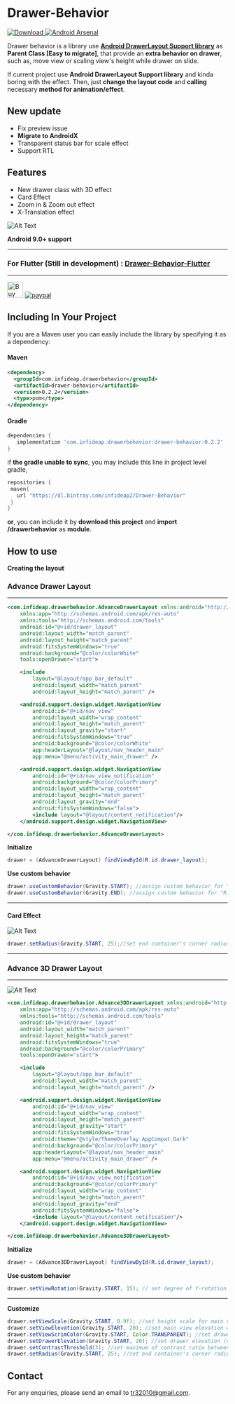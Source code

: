 # Drawer-Behavior
[ ![Download](https://api.bintray.com/packages/infideap2/Drawer-Behavior/Drawer-Behavior/images/download.svg) ](https://bintray.com/infideap2/Drawer-Behavior/Drawer-Behavior/_latestVersion)
[![Android Arsenal](https://img.shields.io/badge/Android%20Arsenal-Drawer--Behavior-brightgreen.svg?style=flat)](https://android-arsenal.com/details/1/6239)

Drawer behavior is a library use **[Android DrawerLayout Support library](https://developer.android.com/training/implementing-navigation/nav-drawer)** as **Parent Class [Easy to migrate]**, that provide an **extra behavior on drawer**, such as, move view or scaling view's height while drawer on slide. 

If current project use **Android DrawerLayout Support library** and kinda boring with the effect. Then, just **change the layout code** and **calling** necessary **method for animation/effect**.


## New update
 * Fix preview issue
 * **Migrate to AndroidX**
 * Transparent status bar for scale effect
 * Support RTL
 
## Features
 * New drawer class with 3D effect
 * Card Effect 
 * Zoom in & Zoom out effect
 * X-Translation effect
 
![Alt Text](https://raw.githubusercontent.com/shiburagi/Drawer-Behavior/preview/gif/preview1.gif)

**Android 9.0+ support**

---

### For **Flutter** (Still in development) : [Drawer-Behavior-Flutter](https://github.com/shiburagi/Drawer-Behavior-Flutter)

---

<a href='https://ko-fi.com/A0A0FB3V' target='_blank'><img height='36' style='border:0px;height:36px;' src='https://az743702.vo.msecnd.net/cdn/kofi4.png?v=0' border='0' alt='Buy Me a Coffee at ko-fi.com' /></a>
[![paypal](https://www.paypalobjects.com/en_US/i/btn/btn_donateCC_LG.gif)](https://www.paypal.com/cgi-bin/webscr?cmd=_s-xclick&hosted_button_id=D9JKYQL8452AL)

## Including In Your Project

If you are a Maven user you can easily include the library by specifying it as
a dependency:

#### Maven
``` xml
<dependency>
  <groupId>com.infideap.drawerbehavior</groupId>
  <artifactId>drawer-behavior</artifactId>
  <version>0.2.2</version>
  <type>pom</type>
</dependency>
```
#### Gradle
```groovy
dependencies {
   implementation 'com.infideap.drawerbehavior:drawer-behavior:0.2.2'
}
```

if **the gradle unable to sync**, you may include this line in project level gradle,
```groovy
repositories {
 maven{
   url "https://dl.bintray.com/infideap2/Drawer-Behavior"
 }
}
```

**or**,
you can include it by **download this project** and **import /drawerbehavior** as **module**.



## How to use
**Creating the layout**

### Advance Drawer Layout
---
```xml
<com.infideap.drawerbehavior.AdvanceDrawerLayout xmlns:android="http://schemas.android.com/apk/res/android"
    xmlns:app="http://schemas.android.com/apk/res-auto"
    xmlns:tools="http://schemas.android.com/tools"
    android:id="@+id/drawer_layout"
    android:layout_width="match_parent"
    android:layout_height="match_parent"
    android:fitsSystemWindows="true"
    android:background="@color/colorWhite"
    tools:openDrawer="start">

    <include
        layout="@layout/app_bar_default"
        android:layout_width="match_parent"
        android:layout_height="match_parent" />

    <android.support.design.widget.NavigationView
        android:id="@+id/nav_view"
        android:layout_width="wrap_content"
        android:layout_height="match_parent"
        android:layout_gravity="start"
        android:fitsSystemWindows="true"
        android:background="@color/colorWhite"
        app:headerLayout="@layout/nav_header_main"
        app:menu="@menu/activity_main_drawer" />

    <android.support.design.widget.NavigationView
        android:id="@+id/nav_view_notification"
        android:background="@color/colorPrimary"
        android:layout_width="wrap_content"
        android:layout_height="match_parent"
        android:layout_gravity="end"
        android:fitsSystemWindows="false">
        <include layout="@layout/content_notification"/>
    </android.support.design.widget.NavigationView>

</com.infideap.drawerbehavior.AdvanceDrawerLayout>
```

**Initialize**
```java
drawer = (AdvanceDrawerLayout) findViewById(R.id.drawer_layout);
```

**Use custom behavior**
```java
drawer.useCustomBehavior(Gravity.START); //assign custom behavior for "Left" drawer
drawer.useCustomBehavior(Gravity.END); //assign custom behavior for "Right" drawer 
```
---

#### Card Effect

![Alt Text](https://raw.githubusercontent.com/shiburagi/Drawer-Behavior/preview/gif/preview-card-1.gif)


```java
drawer.setRadius(Gravity.START, 25);//set end container's corner radius (dimension)
```

---

### Advance 3D Drawer Layout
---
![Alt Text](https://raw.githubusercontent.com/shiburagi/Drawer-Behavior/preview/gif/preview-3d-2.gif)

```xml
<com.infideap.drawerbehavior.Advance3DDrawerLayout xmlns:android="http://schemas.android.com/apk/res/android"
    xmlns:app="http://schemas.android.com/apk/res-auto"
    xmlns:tools="http://schemas.android.com/tools"
    android:id="@+id/drawer_layout"
    android:layout_width="match_parent"
    android:layout_height="match_parent"
    android:fitsSystemWindows="true"
    android:background="@color/colorPrimary"
    tools:openDrawer="start">

    <include
        layout="@layout/app_bar_default"
        android:layout_width="match_parent"
        android:layout_height="match_parent" />

    <android.support.design.widget.NavigationView
        android:id="@+id/nav_view"
        android:layout_width="wrap_content"
        android:layout_height="match_parent"
        android:layout_gravity="start"
        android:fitsSystemWindows="true"
        android:theme="@style/ThemeOverlay.AppCompat.Dark"
        android:background="@color/colorPrimary"
        app:headerLayout="@layout/nav_header_main"
        app:menu="@menu/activity_main_drawer" />

    <android.support.design.widget.NavigationView
        android:id="@+id/nav_view_notification"
        android:background="@color/colorPrimary"
        android:layout_width="wrap_content"
        android:layout_height="match_parent"
        android:layout_gravity="end"
        android:fitsSystemWindows="false">
        <include layout="@layout/content_notification"/>
    </android.support.design.widget.NavigationView>

</com.infideap.drawerbehavior.Advance3DDrawerLayout>
```

**Initialize**
```java
drawer = (Advance3DDrawerLayout) findViewById(R.id.drawer_layout);
```

**Use custom behavior**
```java
drawer.setViewRotation(Gravity.START, 15); // set degree of Y-rotation ( value : 0 -> 45)
```
---

**Customize**
```java
drawer.setViewScale(Gravity.START, 0.9f); //set height scale for main view (0f to 1f)
drawer.setViewElevation(Gravity.START, 20); //set main view elevation when drawer open (dimension)
drawer.setViewScrimColor(Gravity.START, Color.TRANSPARENT); //set drawer overlay coloe (color)
drawer.setDrawerElevation(Gravity.START, 20); //set drawer elevation (dimension)
drawer.setContrastThreshold(3); //set maximum of contrast ratio between white text and background color.
drawer.setRadius(Gravity.START, 25); //set end container's corner radius (dimension)
```

## Contact
For any enquiries, please send an email to tr32010@gmail.com. 
